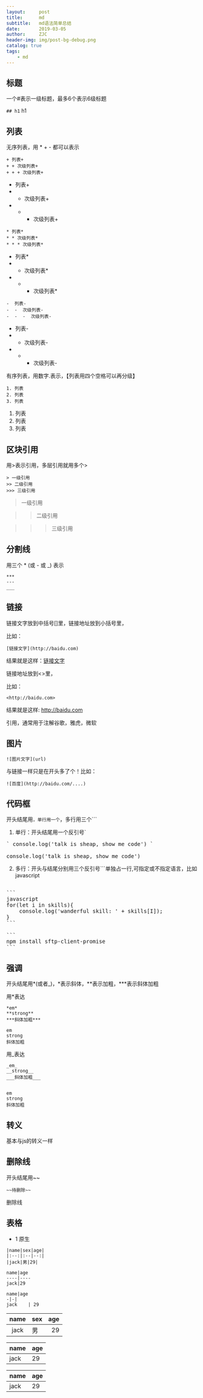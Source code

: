 ```yaml
---
layout:     post
title:      md
subtitle:   md语法简单总结
date:       2019-03-05
author:     ZJC
header-img: img/post-bg-debug.png
catalog: true
tags:
    - md
---
```


## 标题


一个#表示一级标题，最多6个表示6级标题

` ## h1 `
h1

## 列表


无序列表，用  *   +  -  都可以表示

```
+ 列表+ 
+ + 次级列表+ 
+ + + 次级列表+ 
```

+ 列表+ 
+ + 次级列表+ 
+ + + 次级列表+ 

```
* 列表*
* * 次级列表*
* * * 次级列表*
```

* 列表*
* * 次级列表*
* * * 次级列表*

```
-  列表- 
-  -  次级列表- 
-  -  -  次级列表- 
```
-  列表- 
-  -  次级列表- 
-  -  -  次级列表- 


有序列表，用数字.表示，【列表用四个空格可以再分级】
```
1. 列表
2. 列表
3. 列表
```

1. 列表
2. 列表
3. 列表

## 区块引用


用>表示引用，多层引用就用多个>
```
> 一级引用
>> 二级引用
>>> 三级引用
```
> 一级引用

>> 二级引用

>>> 三级引用





## 分割线



用三个  * (或 -  或  _)  表示
```
***
---
___

```


## 链接


链接文字放到中括号[]里，链接地址放到小括号里，

比如：
```
[链接文字](http://baidu.com) 
```  
结果就是这样：[链接文字](http://baidu.com) 

链接地址放到<>里，

比如：
``` 
<http://baidu.com> 
``` 
结果就是这样: <http://baidu.com>

引用，通常用于注解谷歌，雅虎，微软



## 图片
```
![图片文字](url)
```
与链接一样只是在开头多了个！比如：
```
![百度](http://baidu.com/....)
```


## 代码框


开头结尾用`，单行用一个`，多行用三个```
1. 单行：开头结尾用一个反引号`
<pre>
` console.log('talk is sheap, show me code') `

console.log('talk is sheap, show me code')
</pre>

2. 多行：开头与结尾分别用三个反引号\```单独占一行,可指定或不指定语言，比如javascript

<pre>

``` 
javascript
for(let i in skills){
    console.log('wanderful skill: ' + skills[I]);
}
```

```
npm install sftp-client-promise
```
</pre>

## 强调



开头结尾用*(或者_)，*表示斜体，**表示加粗，***表示斜体加粗

用*表达

```
*em*
**strong**
***斜体加粗***

em
strong
斜体加粗
```
用_表达

```
_em_
__strong__
___斜体加粗___


em
strong
斜体加粗
```
## 转义


基本与js的转义一样

## 删除线


开头结尾用~~

```
~~待删除~~
```

删除线

## 表格

+ 1 原生

```
|name|sex|age|
|:--:|:--|--:|
|jack|男|29|

name|age
----|----
jack|29

name|age
-|-|
jack    | 29

```
|name|sex|age|
|:--:|:--|--:|
|jack|男|29|

name|age
----|----
jack|29

name|age
-|-|
jack    | 29
